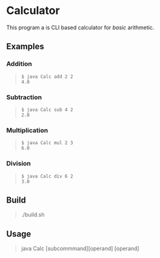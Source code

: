 # Calculator

This program a is CLI based calculator for _basic_ arithmetic.

## Examples

### Addition

> ```
> $ java Calc add 2 2
> 4.0
> ```

### Subtraction

> ```
> $ java Calc sub 4 2
> 2.0
> ```

### Multiplication

> ```
> $ java Calc mul 2 3
> 6.0
> ```

### Division

> ```
> $ java Calc div 6 2
> 3.0
> ```

## Build

> ./build.sh

## Usage

> java Calc [subcommmand][operand] [operand]

